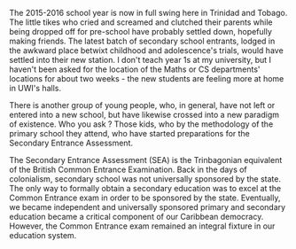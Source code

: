 The 2015-2016 school year is now in full swing here in Trinidad and Tobago. The little tikes who cried and screamed and clutched their parents while being dropped off for pre-school have probably settled down, hopefully making friends. The latest batch of secondary school entrants, lodged in the awkward place betwixt childhood and adolescence's trials, would have settled into their new station. I don't teach year 1s at my university, but I haven't been asked for the location of the Maths or CS departments' locations for about two weeks - the new students are feeling more at home in UWI's halls. 

There is another group of young people, who, in general, have not left or entered into a new school, but have likewise crossed into a new paradigm of existence. Who you ask ? Those kids, who by the methodology of the primary school they attend, who have started preparations for the Secondary Entrance Assessment.  

The Secondary Entrance Assessment (SEA) is the Trinbagonian equivalent of the British Common Entrance Examination. Back in the days of colonialism, secondary school was not universally sponsored by the state. The only way to formally obtain a secondary education was to excel at the Common Entrance exam in order to be sponsored by the state. Eventually, we became independent and universally sponsored primary and secondary education became a critical component of our Caribbean democracy. However, the Common Entrance exam remained an integral fixture in our education system.  